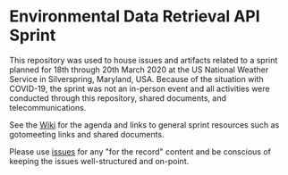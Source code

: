 # Environmental Data Retrieval API Sprint

This repository was used to house issues and artifacts related to a sprint planned for 18th through 20th March 2020 at the US National Weather Service in Silverspring, Maryland, USA. Because of the situation with COVID-19, the sprint was not an in-person event and all activities were conducted through this repository, shared documents, and telecommunications. 

See the [Wiki](https://github.com/opengeospatial/EDR-API-Sprint/wiki) for the agenda and links to general sprint resources such as gotomeeting links and shared documents.

Please use [issues](https://github.com/opengeospatial/EDR-API-Sprint/issues) for any "for the record" content and be conscious of keeping the issues well-structured and on-point.
